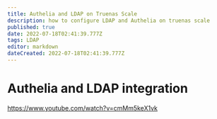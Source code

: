 ```yaml
---
title: Authelia and LDAP on Truenas Scale
description: how to configure LDAP and Authelia on truenas scale
published: true
date: 2022-07-18T02:41:39.777Z
tags: LDAP
editor: markdown
dateCreated: 2022-07-18T02:41:39.777Z
---
```


# Authelia and LDAP integration
https://www.youtube.com/watch?v=cmMm5keX1vk